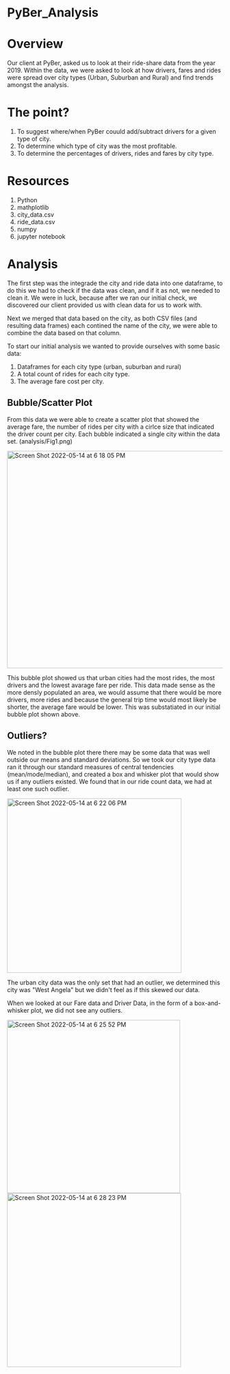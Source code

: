 # PyBer_Analysis

# Overview

Our client at PyBer, asked us to look at their ride-share data from the year 2019.  Within the data, we were asked to look at how drivers, fares and rides were spread over city types (Urban, Suburban and Rural) and find trends amongst the analysis. 

# The point?

1. To suggest where/when PyBer couuld add/subtract drivers for a given type of city. 
2. To determine which type of city was the most profitable.
3. To determine the percentages of drivers, rides and fares by city type.

# Resources
1. Python
2. mathplotlib
3. city_data.csv
4. ride_data.csv
5. numpy
6. jupyter notebook

# Analysis 

The first step was the integrade the city and ride data into one dataframe, to do this we had to check if the data was clean, and if it as not, we needed to clean it.  We were in luck, because after we ran our initial check, we discovered our client provided us with clean data for us to work with.  

Next we merged that data based on the city, as both CSV files (and resulting data frames) each contined the name of the city, we were able to combine the data based on that column. 

To start our initial analysis we wanted to provide ourselves with some basic data:
1. Dataframes for each city type (urban, suburban and rural)
2. A total count of rides for each city type.
3. The average fare cost per city.

## Bubble/Scatter Plot

From this data we were able to create a scatter plot that showed the average fare, the number of rides per city with a cirlce size that indicated the driver count per city.  Each bubble indicated a single city within the data set. (analysis/Fig1.png)

<img width="507" alt="Screen Shot 2022-05-14 at 6 18 05 PM" src="https://user-images.githubusercontent.com/6634774/168449817-3c538626-be30-48e8-9aad-20637528b58f.png">

This bubble plot showed us that urban cities had the most rides, the most drivers and the lowest avarage fare per ride.  This data made sense as the more densly populated an area, we would assume that there would be more drivers, more rides and because the general trip time would most likely be shorter, the average fare would be lower.   This was substatiated in our initial bubble plot shown above.

## Outliers? 

We noted in the bubble plot there there may be some data that was well outside our means and standard deviations.  So we took our city type data ran it through our standard measures of central tendencies (mean/mode/median), and created a box and whisker plot that would show us if any outliers existed. We found that in our ride count data, we had at least one such outlier. 

<img width="407" alt="Screen Shot 2022-05-14 at 6 22 06 PM" src="https://user-images.githubusercontent.com/6634774/168449921-3045b6fd-a37d-4ce6-a6b1-a98d9e863a8f.png">

The urban city data was the only set that had an outlier, we determined this city was "West Angela" but we didn't feel as if this skewed our data. 

When we looked at our Fare data and Driver Data, in the form of a box-and-whisker plot,  we did not see any outliers.  

<img width="404" alt="Screen Shot 2022-05-14 at 6 25 52 PM" src="https://user-images.githubusercontent.com/6634774/168449997-922f70db-9f65-467a-a350-b7ccaf605600.png"><img width="406" alt="Screen Shot 2022-05-14 at 6 28 23 PM" src="https://user-images.githubusercontent.com/6634774/168450040-be6e3b5a-7e0c-4488-bcf5-e67cb0735694.png">





